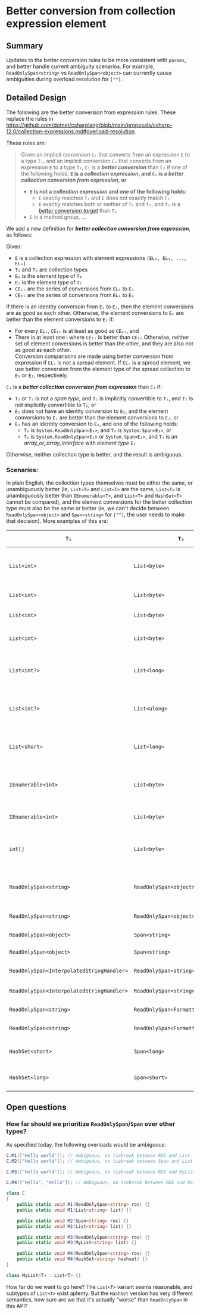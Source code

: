 # Better conversion from collection expression element

## Summary

Updates to the better conversion rules to be more consistent with `params`, and better handle current ambiguity scenarios. For example, `ReadOnlySpan<string>` vs `ReadOnlySpan<object>` can currently
cause ambiguities during overload resolution for `[""]`.

## Detailed Design

The following are the better conversion from expression rules. These replace the rules in https://github.com/dotnet/csharplang/blob/main/proposals/csharp-12.0/collection-expressions.md#overload-resolution.

These rules are:

> Given an implicit conversion `C₁` that converts from an expression `E` to a type `T₁`, and an implicit conversion `C₂` that converts from an expression `E` to a type `T₂`, `C₁` is a ***better conversion*** than `C₂` if one of the following holds:
> **`E` is a *collection expression*, and `C₁` is a ***better collection conversion from expression***, or**
> * **`E` is not a *collection expression* and one of the following holds:**
>   * `E` exactly matches `T₁` and `E` does not exactly match `T₂`
>   * `E` exactly matches both or neither of `T₁` and `T₂`, and `T₁` is a [*better conversion target*](https://github.com/dotnet/csharpstandard/blob/standard-v6/standard/expressions.md#11646-better-conversion-target) than `T₂`
> * `E` is a method group, ...

We add a new definition for ***better collection conversion from expression***, as follows:

Given:
- `E` is a collection expression with element expressions `[EL₁, EL₂, ..., ELₙ]`
- `T₁` and `T₂` are collection types
- `E₁` is the element type of `T₁`
- `E₂` is the element type of `T₂`
- `CE₁ᵢ` are the series of conversions from `ELᵢ` to `E₁`
- `CE₂ᵢ` are the series of conversions from `ELᵢ` to `E₂`

If there is an identity conversoin from `E₁` to `E₂`, then the element conversions are as good as each other. Otherwise, the element conversions to `E₁` are better than the element conversions to `E₂` if:
- For every `ELᵢ`, `CE₁ᵢ` is at least as good as `CE₂ᵢ`, and
- There is at least one i where `CE₁ᵢ` is better than `CE₂ᵢ`
Otherwise, neither set of element conversions is better than the other, and they are also not as good as each other.  
Conversion comparisons are made using better conversion from expression if `ELᵢ` is not a spread element. If `ELᵢ` is a spread element, we use better conversion from the element type of the spread collection to `E₁` or `E₂`, respectively.

`C₁` is a ***better collection conversion from expression*** than `C₂` if:
- `T₁` or `T₂` is not a *span type*, and `T₁` is implicitly convertible to `T₂`, and `T₂` is not implicitly convertible to `T₁`, or
- `E₁` does not have an identity conversion to `E₂`, and the element conversions to `E₁` are better than the element conversions to `E₂`, or
- `E₁` has an identity conversion to `E₂`, and one of the following holds:
   - `T₁` is `System.ReadOnlySpan<E₁>`, and `T₂` is `System.Span<E₂>`, or
   - `T₁` is `System.ReadOnlySpan<E₁>` or `System.Span<E₁>`, and `T₂` is an *array_or_array_interface* with *element type* `E₂`

Otherwise, neither collection type is better, and the result is ambiguous.

### Scenarios:

In plain English, the collection types themselves must be either the same, or unambiguously better (ie, `List<T>` and `List<T>` are the same, `List<T>` is unambiguously better than `IEnumerable<T>`, and `List<T>` and `HashSet<T>` cannot be compared), and
the element conversions for the better collection type must also be the same or better (ie, we can't decide between `ReadOnlySpan<object>` and `Span<string>` for `[""]`, the user needs to make that decision). More examples of this are:

| `T₁` | `T₂` | `E` | `C₁` Conversions | `C₂` Conversions | `CE₁ᵢ` vs `CE₂ᵢ` | Outcome |
|--------|--------|------------|----------------|----------------|---------------------|---------|
| `List<int>` | `List<byte>` | `[1, 2, 3]` | `[Identity, Identity, Identity]` | `[Implicit Constant, Implicit Constant, Implicit Constant]` | `CE₁ᵢ` is better | `List<int>` is picked |
| `List<int>` | `List<byte>` | `[(int)1, (byte)2]` | `[Identity, Implicit Numeric]` | Not applicable | `T₂` is not applicable | `List<int>` is picked |
| `List<int>` | `List<byte>` | `[1, (byte)2]` | `[Identity, Implicit Numeric]` | `[Implicit Constant, Identity]` | Neither is better | Ambiguous |
| `List<int>` | `List<byte>` | `[(byte)1, (byte)2]` | `[Implicit Numeric, Implicit Numeric]` | `[Identity, Identity]` | `CE₂ᵢ` is better | `List<byte>` is picked |
| `List<int?>` | `List<long>` | `[1, 2, 3]` | `[Implicit Nullable, Implicit Nullable, Implicit Nullable]` | `[Implicit Numeric, Implicit Numeric, Implicit Numeric]` | Neither is better | Ambiguous |
| `List<int?>` | `List<ulong>` | `[1, 2, 3]` | `[Implicit Nullable, Implicit Nullable, Implicit Nullable]` | `[Implicit Numeric, Implicit Numeric, Implicit Numeric]` | `CE₁ᵢ` is better | `List<int?>` is picked |
| `List<short>` | `List<long>` | `[1, 2, 3]` | `[Implicit Numeric, Implicit Numeric, Implicit Numeric]` | `[Implicit Numeric, Implicit Numeric, Implicit Numeric]` | `CE₁ᵢ` is better | `List<short>` is picked |
| `IEnumerable<int>` | `List<byte>` | `[1, 2, 3]` | `[Identity, Identity, Identity]` | `[Implicit Constant, Implicit Constant, Implicit Constant]` | `CE₁ᵢ` is better | `IEnumerable<int>` is picked |
| `IEnumerable<int>` | `List<byte>` | `[(byte)1, (byte)2]` | `[Implicit Numeric, Implicit Numeric]` | `[Identity, Identity]` | `CE₂ᵢ` is better | `List<byte>` is picked |
| `int[]` | `List<byte>` | `[1, 2, 3]` | `[Identity, Identity, Identity]` | `[Implicit Constant, Implicit Constant, Implicit Constant]` | `CE₁ᵢ` is better | `int[]` is picked |
| `ReadOnlySpan<string>` | `ReadOnlySpan<object>` | `["", "", ""]` | `[Identity, Identity, Identity]` | `[Implicit Reference, Implicit Reference, Implicit Reference]` | `CE₁ᵢ` is better | `ReadOnlySpan<string>` is picked |
| `ReadOnlySpan<string>` | `ReadOnlySpan<object>` | `["", new object()]` | Not applicable | `[Implicit Reference, Identity]` | `T₁` is not applicable | `ReadOnlySpan<object>` is picked |
| `ReadOnlySpan<object>` | `Span<string>` | `["", ""]` | `[Implicit Reference]` | `[Identity]` | `CE₂ᵢ` is better | `Span<string>` is picked |
| `ReadOnlySpan<object>` | `Span<string>` | `[new object()]` | `[Identity]` | Not applicable | `T₁` is not applicable | `ReadOnlySpan<object>` is picked |
| `ReadOnlySpan<InterpolatedStringHandler>` | `ReadOnlySpan<string>` | `[$"{1}"]` | `[Interpolated String Handler]` | `[Identity]` | `CE₁ᵢ` is better | `ReadOnlySpan<InterpolatedStringHandler>` is picked |
| `ReadOnlySpan<InterpolatedStringHandler>` | `ReadOnlySpan<string>` | `[$"{"blah"}"]` | `[Interpolated String Handler]` | `[Identity]` - But constant | `CE₂ᵢ` is better | `ReadOnlySpan<string>` is picked |
| `ReadOnlySpan<string>` | `ReadOnlySpan<FormattableString>` | `[$"{1}"]` | `[Identity]` | `[Interpolated String]` | `CE₂ᵢ` is better | `ReadOnlySpan<string>` is picked |
| `ReadOnlySpan<string>` | `ReadOnlySpan<FormattableString>` | `[$"{1}", (FormattableString)null]` | Not applicable | `[Interpolated String, Identity]` | `T₁` isn't applicable | `ReadOnlySpan<FormattableString>` is picked |
| `HashSet<short>` | `Span<long>` | `[1, 2]` | `[Implicit Constant, Implicit Constant]` | `[Implicit Numeric, Implicit Numeric]` | `CE₁ᵢ` is better | `HashSet<short>` is picked |
| `HashSet<long>` | `Span<short>` | `[1, 2]` | `[Implicit Numeric, Implicit Numeric]` | `[Implicit Constant, Implicit Constant]` | `CE₂ᵢ` is better | `Span<short>` is picked |

## Open questions

### How far should we prioritize `ReadOnlySpan`/`Span` over other types?

As specified today, the following overloads would be ambiguous:

```cs
C.M1(["Hello world"]); // Ambiguous, no tiebreak between ROS and List
C.M2(["Hello world"]); // Ambiguous, no tiebreak between Span and List

C.M3(["Hello world"]); // Ambiguous, no tiebreak between ROS and MyList.

C.M4(["Hello", "Hello"]); // Ambiguous, no tiebreak between ROS and HashSet. Created collections have different contents

class C
{
    public static void M1(ReadOnlySpan<string> ros) {}
    public static void M1(List<string> list) {}

    public static void M2(Span<string> ros) {}
    public static void M2(List<string> list) {}

    public static void M3(ReadOnlySpan<string> ros) {}
    public static void M3(MyList<string> list) {}

    public static void M4(ReadOnlySpan<string> ros) {}
    public static void M4(HashSet<string> hashset) {}
}

class MyList<T> : List<T> {}
```

How far do we want to go here? The `List<T>` variant seems reasonable, and subtypes of `List<T>` exist aplenty. But the `HashSet` version has very different semantics, how sure are we that it's actually "worse"
than `ReadOnlySpan` in this API?
